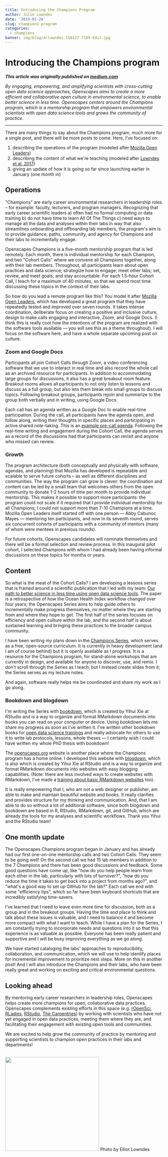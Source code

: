 ```yaml
---
title: Introducing the Champions Program
author: Julie Lowndes
date: '2019-01-28'
slug: champions-program
categories:
  - champions
banner: img/blog/mrlowndes_150127-7169-Edit.jpg 
---
```


# Introducing the Champions program

***This article was originally published on [medium.com](https://medium.com/read-write-participate/introducing-the-openscapes-champions-program-daba0acad4c8)***

*By engaging, empowering, and amplifying scientists with cross-cutting open data science approaches, Openscapes aims to create a more efficient and collaborative open culture in environmental science, to enable better science in less time. Openscapes centers around the Champions program, which is a mentorship program that empowers environmental scientists with open data science tools and grows the community of practice.* 

----

<!---
The motivation for the Champions program is that there is huge potential for data science to accelerate  research and generate solutions to the pressing environmental problems. But many scientists are excluded from this because they lack “downstream” skillsets, mindsets, or support they would need to engage with such tools. In many environmental-related fields scientists have no formal training of any kind of computing or data analysis. <!---All too often, they reinvent the wheel and collaborate by forwarding files like “data_analysis_final_v2b.xls” to each other instead of coding collaboratively and leveraging the best open technology available. ---

Environmental scientists are a diverse community are united by an enormous need to work efficiently with data, and there is great opportunity to use collaborative open data science tools that already exist. However, a fundamental shift is needed in the environmental science community that prioritizes data science and provides emerging scientific leaders training in open practices to strengthen and accelerate their work. 


---
 most environmental scientists do data-intensive research but have no formal computing or data training. Scientists are getting by as graduate students but as they age up into leadership roles, they will pass these homegrown approaches to the next generation unless they have opportunities to experience and engage with better approaches using collaborative coding and open technology. 
---

**Openscapes Champions will help catalyze the cultural shift towards open practices in environmental science.** We mentor early career researchers in leadership roles – faculty, lecturers, program managers, and others — along with members from their labs, with the idea that these emerging leaders will become champions for open practices and enable their labs without first becoming experts themselves. 

--->

There are many things to say about the Champions program, much more for a single post, and there will be more posts to come. Here, I've focused on: 

1. describing the operations of the program (modeled after [Mozilla Open Leaders](https://foundation.mozilla.org/en/opportunity/mozilla-open-leaders/))
1. describing the content of what we're teaching (modeled after [Lowndes et al. 2017](https://nature.com/articles/s41559-017-0160))
1. giving an update of how it is going so far since launching earlier in January (one month in) 

## Operations

"Champions" are early career environmental researchers in leadership roles – for example: faculty, lecturers, and program managers. Recognizing that early career scientific leaders a) often had no formal computing or data training b) do not have time to learn All Of The Things c) need ways to manage all the data and analyses within their labs in way that also streamlines onboarding and offboarding lab members, the program's aim is to provide guidance, paths, community, and agency for Champions and their labs to incrementally engage.

Openscapes Champions is a five-month mentorship program that is led remotely. Each month, there is individual mentorship for each Champion, and two "Cohort Calls" where we convene all Champions together, along with their lab members. Throughout, all participants learn about open practices and data science; strategize how to engage; meet other labs; set, review, and meet goals; and stay accountable. For each 1.5-hour Cohort Call, I teach for a maximum of 40 minutes, so that we spend most time discussing these topics in the context of their labs.

So how do you lead a remote program like this? You model it after [Mozilla Open Leaders](https://foundation.mozilla.org/en/opportunity/mozilla-open-leaders/), which has developed a great program that they have repeatedly tested and improved over seven rounds. It takes intense coordination, deliberate focus on creating a positive and inclusive culture, design to make calls engaging and interactive, Zoom, and Google Docs. (I think this is really cool how the intentions of the program are realized with the software tools available — you will see this as a theme throughout). I will focus on the software here, and have a whole separate upcoming post on culture. 

### Zoom and Google Docs

Participants all join Cohort Calls through Zoom, a video conferencing software that we use to interact in real time and also record the whole call as an archived resource for participants. In addition to accommodating large groups for discussions, it also has a great breakout room feature. Breakout rooms allows all participants to not only listen to lessons and discuss as a full group, but also lets them break into small groups to discuss topics. Following breakout groups, participants rejoin and summarize to the group both verbally and in writing, using Google Docs. 

Each call has an agenda written as a Google Doc to enable real-time participation. During the call, all participants have the agenda open, and follow along, writing their thoughts in specific places and participating in active shared note-taking. This is an [example pre-call agenda](https://drive.google.com/open?id=1Ia5-w8KiZgyZqX1ErGnrFihDAUAiAzkZwDfSgZw9BMU). Following the real-time writing and engagement during the Cohort Call, the agenda serves as a record of the discussions had that participants can revisit and anyone who missed can review. 


### Growth

The program architecture (both conceptually and physically with software, agendas, and planning) that Mozilla has developed is repeatable and scalable to serve future cohorts – as well as different disciplines and communities. The way the program can grow is clever: the coordination and content can be led by a small team that welcomes others from the open community to donate 1-2 hours of time per month to provide individual mentorship. This makes it possible to support more participants: the program could not scale if it required that I provide individual mentorship for all Champions; I could not support more than 7-10 Champions at a time. Mozilla Open Leaders itself started off with one person — Abby Cabunoc Mayes — mentoring ten participants, and now in its seventh round, serves six concurrent cohorts of participants with a community of mentors (many of whom were mentees in previous rounds).

For future cohorts, Openscapes candidates will nominate themselves and there will be a formal selection and review process. In this inaugural pilot cohort, I selected Champions with whom I had already been having informal discussions on these topics for months or years.


## Content

So what is the meat of the Cohort Calls? I am developing a lessons series that is framed around a scientific publication that I led with my team: [Our path to better science in less time using open data science tools](https://www.nature.com/articles/s41559-017-0160). The paper is a retrospective of how the Ocean Health Index workflow changed over four years; the Openscapes Series aims to help guide others to incrementally make progress themselves, no matter where they are starting from and where they hope to get. The first half of the series focuses on efficiency and open culture within the lab, and the second half is about sustained learning and bringing these practices to the broader campus community.

I have been writing my plans down in the [Champions Series](https://openscapes.github.io/series/), which serves as a free, open-source curriculum. It is currently in heavy development (and I am of course behind) but it is openly available as I progress. It is a resource for the Champions program, for stand-alone workshops that are currently in design, and available for anyone to discover, use, and remix. I don't scroll through the Series as I teach, but I instead create slides from it; the Series serves as my lecture notes. 

And again, software really helps me be coordinated and share my work as I go along. 

### Bookdown and blogdown

I'm writing the Series with [bookdown](https://bookdown.org/yihui/bookdown/), which is created by Yihui Xie at RStudio and is a way to organize and format RMarkdown documents into books you can read on your computer or device. Using bookdown lets me share my progress as soon as I've written it. I've written other bookdown books for [open data science trainings](http://ohi-science.org/data-science-training/) and really advocate for others to use it to write lab protocols, lessons, whole theses — I certainly wish I could have written my whole PhD thesis with bookdown!

The [openscapes.org](https://openscapes.org) website is another place where the Champions program has a home online. I developed this website with [blogdown](https://bookdown.org/yihui/blogdown/), which is also which is created by Yihui Xie at RStudio and is a way to organize and format RMarkdown documents into websites with easy blogging capabilities. (Note: there are less involved ways to create websites with RMarkdown, I've made a [training about basic RMarkdown websites](https://jules32.github.io/rmarkdown-website-tutorial/) too). 

It is really empowering that I, who am not a web designer or publisher, am able to make and maintain beautiful website and books. It really clarifies and provides structure for my thinking and communication. And, that I am able to do so without a lot of additional software, since both blogdown and bookdown are based in R, RStudio, RMarkdown, git, and GitHub, which are already the tools for my analyses and scientific workflows. Thank you Yihui and the RStudio team!

## One month update

The Openscapes Champions program began in January and has already had our first one-on-one mentorship calls and two Cohort Calls. They seem to be going well! On the second call we had 15 lab members in addition to the 7 Champions and there has been good discussions and feedback. Some good questions have come up, like "how do you help people learn from each other in the lab, particularly with lots of turnover?", "how do you reduce the time it takes to get back into a project from months ago?", and "what's a good way to set up GitHub for the lab?" Each call we end with some "efficiency tips", which so far have been keyboard shortcuts that are incredibly satisfying time-savers. 

I've learned that I need to leave even more time for discussion, both as a group and in the breakout groups. Having the time and place to think and talk about these issues is valuable, and I need to balance it and become more compact with what I want to teach. While I have a plan for the Series, I am constantly trying to incorporate needs and questions into it so that this experience is as valuable as possible. Everyone has been really patient and supportive and I will be busy improving everything as we go along.

We have started cataloging the labs' approaches to reproducibility, collaboration, and communication, which we will use to help identify places for incremental improvement to prioritize next steps. More on this in another post! And I will also introduce the Champions and their labs, who have been really great and working on exciting and critical environmental questions.

<!--- So far, there have been a lot of questions on how to store data that is organized and accommodates different formats and permissions to allow sharing within the lab and with different collaborators. --->

<!---
We have already had discussions like 

Our pilot cohort includes
--->

## Looking ahead

By mentoring early career researchers in leadership roles, Openscapes helps create more champions for open, collaborative data practices. Openscapes complements existing efforts in this space (e.g. [rOpenSci](https://ropensci.org/), [RLadies](https://rladies.org/), [RStudio](https://community.rstudio.com/), [The Carpentries](https://carpentries.org/)) by working with scientists who have not yet engaged in open data practices, meeting them where they are, and facilitating their engagement with existing open tools and communities.

We are excited to help grow the community of practice by mentoring and supporting scientists to champion open practices in their labs and departments! 

<br>

<img src="/img/blog/mrlowndes_150127-7169-Edit.jpg" width="300px">  
Photo by Elliot Lowndes
